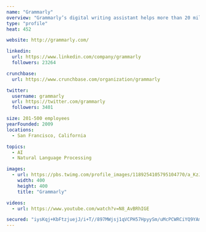 ```yaml
---
name: "Grammarly"
overview: "Grammarly’s digital writing assistant helps more than 20 million people write more clearly and effectively every day. In building a product that scales across multiple platforms and devices, Grammarly works to empower users whenever and wherever they communicate."
type: "profile"
heat: 452

website: http://grammarly.com/

linkedin:
  url: https://www.linkedin.com/company/grammarly
  followers: 23264

crunchbase:
  url: https://www.crunchbase.com/organization/grammarly

twitter:
  username: grammarly
  url: https://twitter.com/grammarly
  followers: 3401

size: 201-500 employees
yearFounded: 2009
locations:
  - San Francisco, California

topics:
  - AI
  - Natural Language Processing

images:
  - url: https://pbs.twimg.com/profile_images/1189254105795104770/a_KzJFXO_400x400.jpg
    width: 400
    height: 400
    title: "Grammarly"

videos:
  - url: https://www.youtube.com/watch?v=N8_AvBRhIGE

secured: "iysKqj+KbFtzjuejJ/i+T//897MWjsj1qVCPH57HpyySm/uMcPCWRCiYQ9YAmNCMefNTj3NY508QTt9tWA+FYcGUAV343m/+NeEQtxwrOy3IbojwUPTjyEmGzIz36mUXePLT67+ZrEvx7VECvMU+R4jXZvWlAJjOJtWMrhcJBof6m93tKDADhZJ6WmIM9taGjANjm+5zV+j2WAEqK4zHvjvKVx8YmDQrzxBx2ZkGw9MXfpqZt+CQ6AXruS05Wfts5H26S/CyWsnYcLqx0qm2giIF0HsaYDTDFS1hFfMORhlJe9jE8H5Xk9V3lGHNfMx2;pcLCCE8Ck+88YRTkhxkJFA=="
---
```


